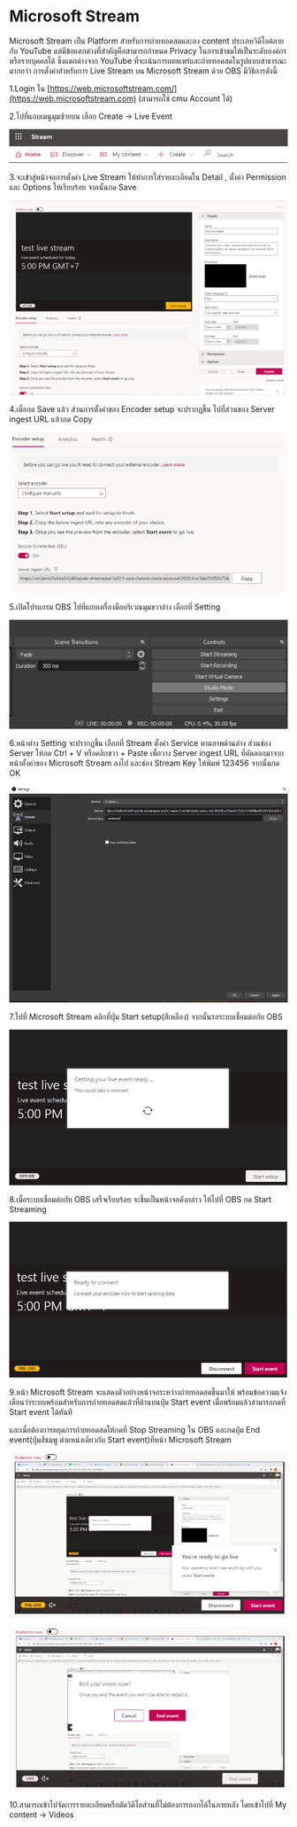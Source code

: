 # Microsoft Stream

Microsoft Stream เป็น Platform สำหรับการถ่ายทอดสดและลง content ประเภทวิดีโอค้ลายกับ YouTube แต่มีข้อแตกต่างที่สำคัญคือสามารถกำหนด Privacy ในการเข้าชมให้เป็นระดับองค์กรหรือรายบุคคลได้ ซึ่งแตกต่างจาก YouTube ที่จะเน้นการเผยแพร่และถ่ายทอดสดในรูปแบบสาธารณะมากกว่า การตั้งค่าสำหรับการ Live Stream บน Microsoft Stream ด้วย OBS มีวิธีการดังนี้

1.Login ใน [https://web.microsoftstream.com/](https://web.microsoftstream.com) (สามารถใช้ cmu Account ได้)

2.ไปที่แถบเมนูมุมซ้ายบน เลือก Create -> Live Event

![](<../.gitbook/assets/image (199) (1) (1) (1).png>)

3.จะเข้าสู่หน้าจอการตั้งค่า Live Stream ให้ทำการใส่รายละเอียดใน Detail , ตั้งค่า Permission และ Options ให้เรียบร้อย จากนั้นกด Save

![](<../.gitbook/assets/image (196) (1) (1) (1).png>)

4.เมื่อกด Save แล้ว ส่วนการตั้งค่าของ Encoder setup จะปรากฏขึ้น ไปที่ส่วนของ Server ingest URL แล้วกด Copy

![](<../.gitbook/assets/image (203) (1).png>)

5.เปิดโปรแกรม OBS ไปที่แถบเครื่องมือบริเวณมุมขวาล่าง เลือกที่ Setting

![](<../.gitbook/assets/image (200).png>)

6.หน้าต่าง Setting จะปรากฏขึ้น เลือกที่ Stream ตั้งค่า Service ตามภาพด้านล่าง ส่วนช่อง Server ให้กด Ctrl + V หรือคลิกขวา + Paste เพื่อวาง Server ingest URL ที่คัดลอกมาจากหน้าตั้งค่าของ Microsoft Stream ลงไป และช่อง Stream Key ให้พิมพ์ 123456 จากนั้นกด OK

![](<../.gitbook/assets/image (198) (1) (1).png>)

7.ไปที่ Microsoft Stream คลิกที่ปุ่ม Start setup(สีเหลือง) จากนั้นรอระบบเชื่อมต่อกับ OBS

![](<../.gitbook/assets/image (201) (1).png>)

8.เมื่อระบบเชื่อมต่อกับ OBS เสร็จเรียบร้อย จะขึ้นเป็นหน้าจอดังกล่าว ให้ไปที่ OBS กด Start Streaming&#x20;

![](<../.gitbook/assets/image (204) (1) (1).png>)

9.หน้า Microsoft Stream จะแสดงตัวอย่างหน้าจอระหว่างถ่ายทอดสดขึ้นมาให้ พร้อมข้อความแจ้งเตือนว่าระบบพร้อมสำหรับการถ่ายทอดสดแล้วที่ด้านบนปุ่ม Start event เมื่อพร้อมแล้วสามารถกดที่ Start event ได้ทันที

และเมื่อต้องการหยุดการถ่ายทอดสดให้กดที่ Stop Streaming ใน OBS และกดปุ่ม End event(ปุ่มสีชมพู ตำแหน่งเดียวกับ Start event)ที่หน้า Microsoft Stream

![เมื่อระบบพร้อมสำหรับการถ่ายทอดสดจะเห็นข้อความแจ้งเตือนขึ้นมาดังภาพ](<../.gitbook/assets/image (197) (1) (1).png>)

![เมื่อกด End event จะมีข้อความแจ้งเเตือนการหยุดการถ่ายทอดสดขึ้นมา](<../.gitbook/assets/image (202) (1) (1).png>)

10.สามารถเข้าไปจัดการรายละเอียดหรือตัดวิดีโอส่วนที่ไม่ต้องการออกได้ในภายหลัง โดยเข้าไปที่ My content -> Videos
